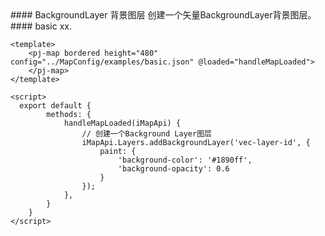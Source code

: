 <cn>
#### BackgroundLayer 背景图层
创建一个矢量BackgroundLayer背景图层。
</cn>

<us>
#### basic
xx.
</us>

```tpl
<template>
	<pj-map bordered height="480" config="../MapConfig/examples/basic.json" @loaded="handleMapLoaded">
	</pj-map>
</template>

<script>
  export default {
		methods: {
			handleMapLoaded(iMapApi) {
				// 创建一个Background Layer图层
				iMapApi.Layers.addBackgroundLayer('vec-layer-id', {
					paint: {
						'background-color': '#1890ff',
						'background-opacity': 0.6
					}
				});
			},
		}
	}
</script>
```
